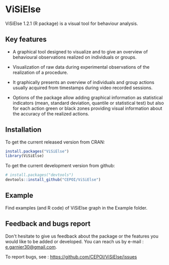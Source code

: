 # ViSiElse

ViSiElse 1.2.1 (R package) is a visual tool for behaviour analysis.

## Key features 
 * A graphical tool designed to visualize and to give an overview of behavioural observations realized on individuals or groups. 
 
 * Visualization of raw data during experimental observations of the realization of a procedure. 
 
 * It graphically presents an overview of individuals and group actions usually acquired from timestamps during video recorded sessions.
 
 * Options of the package allow adding graphical information as statistical indicators (mean, standard deviation, quantile or statistical test) but also for each action green or black zones providing visual information about the accuracy of the realized actions.


## Installation

To get the current released version from CRAN:

```R
install.packages("ViSiElse")
library(ViSiElse)
```

To get the current development version from github:

```R
# install.packages("devtools")
devtools::install_github("CEPOI/ViSiElse")
```


## Example

Find examples (and R code) of ViSiElse graph in the Example folder.


## Feedback and bugs report

Don't hesitate to give us feedback about the package or the features you would like to be added or developed. You can reach us by e-mail : e.garnier30@gmail.com.

To report bugs, see : https://github.com/CEPOI/ViSiElse/issues